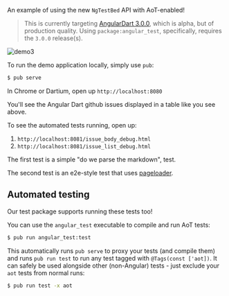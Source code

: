 An example of using the new `NgTestBed` API with AoT-enabled!

> This is currently targeting [AngularDart 3.0.0][version], which is alpha, but
> of production quality. Using `package:angular_test`, specifically, requires
> the `3.0.0` release(s).

[version]: https://webdev.dartlang.org/angular/version

![demo3](https://cloud.githubusercontent.com/assets/168174/19536743/156845e4-9602-11e6-9f39-b682176b370b.gif)

To run the demo application locally, simply use `pub`:

```bash
$ pub serve
```

In Chrome or Dartium, open up `http://localhost:8080`

You'll see the Angular Dart github issues displayed in a table like you see above.

To see the automated tests running, open up:

1. `http://localhost:8081/issue_body_debug.html`
2. `http://localhost:8081/issue_list_debug.html`

The first test is a simple "do we parse the markdown", test.

The second test is an e2e-style test that uses [pageloader][pageloader].

[pageloader]: https://github.com/google/pageloader

## Automated testing

Our test package supports running these tests too!

You can use the `angular_test` executable to compile and run AoT tests:

```bash
$ pub run angular_test:test
```

This automatically runs `pub serve` to proxy your tests (and compile them) and
runs `pub run test` to run any test tagged with `@Tags(const ['aot])`. It can
safely be used alongside other (non-Angular) tests - just exclude your `aot`
tests from normal runs:

```bash
$ pub run test -x aot 
```
